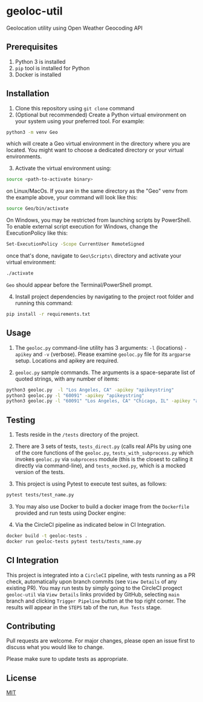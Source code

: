 # geoloc-util

Geolocation utility using Open Weather Geocoding API

## Prerequisites
1. Python 3 is installed
2. `pip` tool is installed for Python
3. Docker is installed


## Installation

1. Clone this repository using `git clone` command
2. (Optional but recommended) Create a Python virtual environment on your system using your preferred tool. For example:
```bash
python3 -m venv Geo
```
which will create a Geo virtual environment in the directory where you are located. You might want to choose a dedicated directory or your virtual environments.

3. Activate the virtual environment using:
```bash
source <path-to-activate binary>
```
on Linux/MacOs. If you are in the same directory as the "Geo" venv from the example above, your command will look like this:
```bash
source Geo/bin/activate
```
On Windows, you may be restricted from launching scripts by PowerShell. To enable external script execution for Windows, change the ExecutionPolicy like this:
```bash
Set-ExecutionPolicy -Scope CurrentUser RemoteSigned
```
once that's done, navigate to `Geo\Scripts\` directory and activate your virtual environment:
```bash
./activate
```
`Geo` should appear before the Terminal/PowerShell prompt.

4. Install project dependencies by navigating to the project root folder and running this command:
```bash
pip install -r requirements.txt
```




## Usage
1. The `geoloc.py` command-line utility has 3 arguments: `-l` (locations) `-apikey` and `-v` (verbose). Please examine `geoloc.py` file for  its `argparse` setup. Locations and apikey are required.

2. `geoloc.py` sample commands. The arguments is a space-separate list of quoted strings, with any number of items:

```bash
python3 geoloc.py  -l "Los Angeles, CA" -apikey "apikeystring"
python3 geoloc.py -l "60091" -apikey "apikeystring"
python3 geoloc.py -l "60091" "Los Angeles, CA" "Chicago, IL" -apikey "apikeystring" -v
```

## Testing

1. Tests reside in the `/tests` directory of the project. 

2. There are 3 sets of tests, `tests_direct.py` (calls real APIs by using one of the core functions of the `geoloc.py`, `tests_with_subprocess.py` which invokes `geoloc.py` via `subprocess` module (this is the closest to calling it directly via command-line), and `tests_mocked.py`, which is a mocked version of the tests.

3. This project is using Pytest to execute test suites, as follows:

```bash
pytest tests/test_name.py
```
3. You may also use Docker to build a docker image from the `Dockerfile` provided and run tests using Docker engine:

4. Via the CircleCI pipeline as indicated below in CI Integration.

```bash
docker build -t geoloc-tests .
docker run geoloc-tests pytest tests/tests_name.py 
```
## CI Integration

This project is integrated into a `CircleCI` pipeline, with tests running as a PR check, automatically upon branch commits (see `View Details` of any existing PR). You may run tests by simply going to the CircleCI progect `geoloc-util` via `View Details` links provided by GitHub, selecting `main` branch and clicking `Trigger Pipeline` button at the top right corner. The results will appear in the `STEPS` tab of the run, `Run Tests` stage.

## Contributing

Pull requests are welcome. For major changes, please open an issue first
to discuss what you would like to change.

Please make sure to update tests as appropriate.

## License

[MIT](https://choosealicense.com/licenses/mit/)
